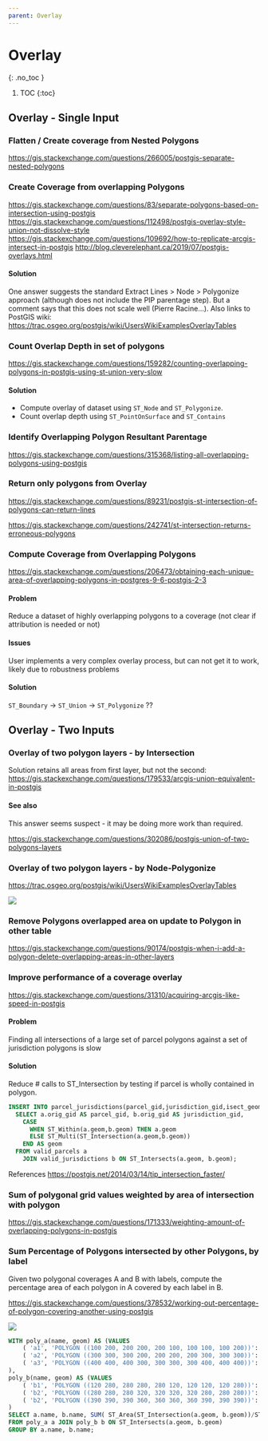 ```yaml
---
parent: Overlay
---
```


# Overlay
{: .no_toc }

1. TOC
{:toc}

## Overlay - Single Input

### Flatten / Create coverage from Nested Polygons
<https://gis.stackexchange.com/questions/266005/postgis-separate-nested-polygons>

### Create Coverage from overlapping Polygons
<https://gis.stackexchange.com/questions/83/separate-polygons-based-on-intersection-using-postgis>
<https://gis.stackexchange.com/questions/112498/postgis-overlay-style-union-not-dissolve-style>
<https://gis.stackexchange.com/questions/109692/how-to-replicate-arcgis-intersect-in-postgis>
<http://blog.cleverelephant.ca/2019/07/postgis-overlays.html>

#### Solution
One answer suggests the standard Extract Lines > Node > Polygonize approach (although does not include the PIP parentage step).  But a comment says that this does not scale well (Pierre Racine…).
Also links to PostGIS wiki:  <https://trac.osgeo.org/postgis/wiki/UsersWikiExamplesOverlayTables>


### Count Overlap Depth in set of polygons
<https://gis.stackexchange.com/questions/159282/counting-overlapping-polygons-in-postgis-using-st-union-very-slow>

#### Solution
* Compute overlay of dataset using `ST_Node` and `ST_Polygonize`.
* Count overlap depth using `ST_PointOnSurface` and `ST_Contains`

### Identify Overlapping Polygon Resultant Parentage

<https://gis.stackexchange.com/questions/315368/listing-all-overlapping-polygons-using-postgis>



### Return only polygons from Overlay
<https://gis.stackexchange.com/questions/89231/postgis-st-intersection-of-polygons-can-return-lines>

<https://gis.stackexchange.com/questions/242741/st-intersection-returns-erroneous-polygons>

### Compute Coverage from Overlapping Polygons
<https://gis.stackexchange.com/questions/206473/obtaining-each-unique-area-of-overlapping-polygons-in-postgres-9-6-postgis-2-3>

#### Problem
Reduce a dataset of highly overlapping polygons to a coverage (not clear if attribution is needed or not)

#### Issues
User implements a very complex overlay process, but can not get it to work, likely due to robustness problems

#### Solution
`ST_Boundary` -> `ST_Union` -> `ST_Polygonize` ??

## Overlay - Two Inputs

### Overlay of two polygon layers - by Intersection

Solution retains all areas from first layer, but not the second:
<https://gis.stackexchange.com/questions/179533/arcgis-union-equivalent-in-postgis>

#### See also
This answer seems suspect - it may be doing more work than required.

<https://gis.stackexchange.com/questions/302086/postgis-union-of-two-polygons-layers>

### Overlay of two polygon layers - by Node-Polygonize

<https://trac.osgeo.org/postgis/wiki/UsersWikiExamplesOverlayTables>

![](https://trac.osgeo.org/postgis/raw-attachment/wiki/UsersWikiExamplesOverlayTables/overlay1.png)

### Remove Polygons overlapped area on update to Polygon in other table 
<https://gis.stackexchange.com/questions/90174/postgis-when-i-add-a-polygon-delete-overlapping-areas-in-other-layers>

### Improve performance of a coverage overlay
<https://gis.stackexchange.com/questions/31310/acquiring-arcgis-like-speed-in-postgis>

#### Problem
Finding all intersections of a large set of parcel polygons against a set of jurisdiction polygons is slow

#### Solution
Reduce # calls to ST_Intersection by testing if parcel is wholly contained in polygon. 
```sql
INSERT INTO parcel_jurisdictions(parcel_gid,jurisdiction_gid,isect_geom) 
  SELECT a.orig_gid AS parcel_gid, b.orig_gid AS jurisdiction_gid, 
    CASE 
      WHEN ST_Within(a.geom,b.geom) THEN a.geom 
      ELSE ST_Multi(ST_Intersection(a.geom,b.geom)) 
    END AS geom 
  FROM valid_parcels a 
    JOIN valid_jurisdictions b ON ST_Intersects(a.geom, b.geom);
```
References
<https://postgis.net/2014/03/14/tip_intersection_faster/>

### Sum of polygonal grid values weighted by area of intersection with polygon
<https://gis.stackexchange.com/questions/171333/weighting-amount-of-overlapping-polygons-in-postgis>

### Sum Percentage of Polygons intersected by other Polygons, by label

Given two polygonal coverages A and B with labels, compute the percentage area of each polygon in A covered by each label in B.

<https://gis.stackexchange.com/questions/378532/working-out-percentage-of-polygon-covering-another-using-postgis>


![](https://i.stack.imgur.com/bQjSi.png)

```sql
WITH poly_a(name, geom) AS (VALUES
    ( 'a1', 'POLYGON ((100 200, 200 200, 200 100, 100 100, 100 200))'::geometry ),
    ( 'a2', 'POLYGON ((300 300, 300 200, 200 200, 200 300, 300 300))'::geometry ),
    ( 'a3', 'POLYGON ((400 400, 400 300, 300 300, 300 400, 400 400))'::geometry )
),
poly_b(name, geom) AS (VALUES
    ( 'b1', 'POLYGON ((120 280, 280 280, 280 120, 120 120, 120 280))'::geometry ),
    ( 'b2', 'POLYGON ((280 280, 280 320, 320 320, 320 280, 280 280))'::geometry ),
    ( 'b2', 'POLYGON ((390 390, 390 360, 360 360, 360 390, 390 390))'::geometry )
)
SELECT a.name, b.name, SUM( ST_Area(ST_Intersection(a.geom, b.geom))/ST_Area(a.geom) ) pct
FROM poly_a a JOIN poly_b b ON ST_Intersects(a.geom, b.geom)
GROUP BY a.name, b.name;
```



